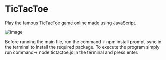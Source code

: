 # TicTacToe
Play the famous TicTacToe game online made using JavaScript.

![image](https://github.com/user-attachments/assets/8e009cec-c5f1-431e-900b-68cbaf79a5ea)

Before running the main file, run the command-> npm install prompt-sync in the terminal to install the required package.
To execute the program simply run command-> node tictactoe.js in the terminal and press enter.
